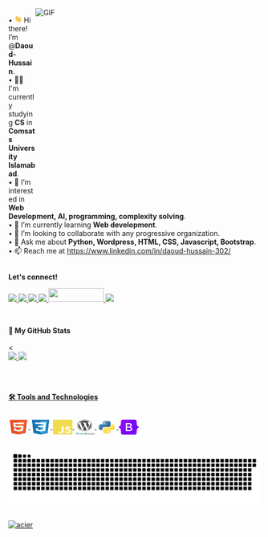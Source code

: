 <img align="right" alt="GIF" src="https://user-images.githubusercontent.com/87219816/134065811-43888e33-ecd2-4711-82d7-b13a0becce90.gif" width="450" height="400" />

•  <img src="https://github.com/CrazyIndianDeveloper/CrazyIndianDeveloper/blob/main/wavehand.gif" width="15px"> Hi there! I’m @<b>Daoud-Hussain</b>. <br>
• 👨‍🎓 I'm currently studying <b>CS</b> in <b>Comsats University Islamabad</b>.<br>
• 👀 I’m interested in <b>Web Development, AI, programming, complexity solving</b>.<br>
• 🌱 I’m currently learning <b>Web development</b>. <br>
• 💞️ I’m looking to collaborate with any progressive organization.<br>
• 💬 Ask me about <b>Python, Wordpress, HTML, CSS, Javascript, Bootstrap</b>.<br>
• 📫 Reach me at https://www.linkedin.com/in/daoud-hussain-302/ <br>
##
<p> <b>Let's connect!</b></p>
<a href="https://www.instagram.com/daoud_hussain9644/">
    <img src="https://img.shields.io/badge/Instagram-E4405F?style=for-the-badge&logo=instagram&logoColor=white" />
</a>

<a href="https://www.linkedin.com/in/daoud-hussain-302/">
    <img src="https://img.shields.io/badge/linkedin-%230077B5.svg?&style=for-the-badge&logo=linkedin&logoColor=white" />
</a>
<a href="https://wa.me/923483016704">
    <img src="https://img.shields.io/badge/Whatsapp-27e650c4?style=for-the-badge&logo=whatsapp&logoColor=white" />
</a>
<a href="https://twitter.com/DaoudHussain8">
    <img src="https://img.shields.io/badge/Twitter-1DA1F2?style=for-the-badge&logo=twitter&logoColor=white" />
</a>
<a href="https://daoud-hussain.github.io/Portfolio/">
    <img width="110px" height="27px" src="https://img.shields.io/badge/Portfolio-000000.svg?&style=flat-square&logo=Google-Chrome&logoColor=white" />
</a>
<a href="https://www.facebook.com/nadan.daoud">
    <img src="https://img.shields.io/badge/Facebook-4267B2?style=for-the-badge&logo=facebook&logoColor=white" />
</a>
</div>  <br> <br>

##

  <b> <summary>📝 My GitHub Stats</summary></b>
<br>
<<div>
  <a href="https://github.com/Lucbm99">
  <img height="180em" src="https://github-readme-stats.vercel.app/api?username=Daoud-Hussain&show_icons=true&theme=nord&include_all_commits=true&count_private=true"/>
  <img height="180em" src="https://github-readme-stats.vercel.app/api/top-langs/?username=Daoud-Hussain&layout=compact&langs_count=7&theme=nord"/>
</div> <br>

##

<b> <summary>🛠 Tools and Technologies</summary></b>
<div style="display: inline_block"><br>  
  <img align="center" alt="html" height="30" width="40" src="https://raw.githubusercontent.com/devicons/devicon/master/icons/html5/html5-original.svg" />
  <img align="center" alt="css" height="30" width="40" src="https://raw.githubusercontent.com/devicons/devicon/master/icons/css3/css3-original.svg" />  
  <img align="center" alt="javascript" height="30" width="40" src="https://raw.githubusercontent.com/devicons/devicon/master/icons/javascript/javascript-plain.svg" />
  <img align="center" alt="wordpress" height="30" width="40" src="https://raw.githubusercontent.com/devicons/devicon/master/icons/wordpress/wordpress-original.svg" />
  <img align="center" alt="python" height="30" width="40" src="https://raw.githubusercontent.com/devicons/devicon/master/icons/python/python-original.svg" />
  <img align="center" alt="bootstrap" height="30" width="40" src="https://raw.githubusercontent.com/devicons/devicon/master/icons/bootstrap/bootstrap-original.svg" />
</div>

##

![Snake animation](https://github.com/Lucbm99/Lucbm99/blob/output/github-contribution-grid-snake.svg)

##

<p align="left"> <img src="https://gpvc.arturio.dev/Daoud-Hussain" alt="acier" /> </p>
